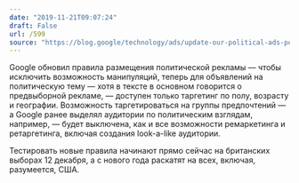 ```yaml
---
date: "2019-11-21T09:07:24"
draft: False
url: /599
source: "https://blog.google/technology/ads/update-our-political-ads-policy/"
---
```


Google обновил правила размещения политической рекламы — чтобы исключить возможность манипуляций, теперь для объявлений на политическую тему — хотя в тексте в основном говорится о предвыборной рекламе, — доступен только таргетинг по полу, возрасту и географии. Возможность таргетироваться на группы предпочтений — а Google ранее выделял аудитории по политическим взглядам, например, — будет выключена, как и все возможности ремаркетинга и ретаргетинга, включая создания look-a-like аудитории.

Тестировать новые правила начинают прямо сейчас на британских выборах 12 декабря, а с нового года раскатят на всех, включая, разумеется, США.
